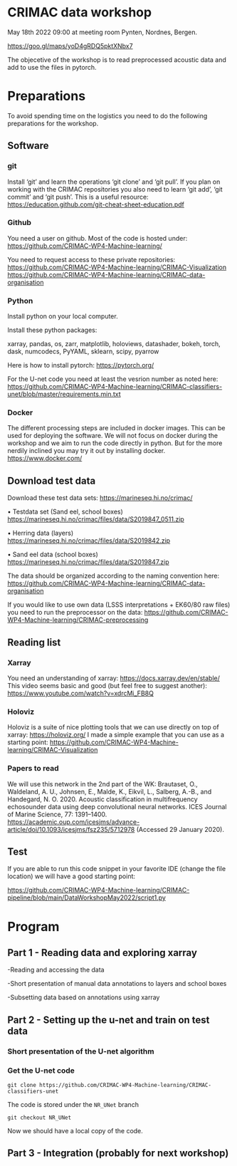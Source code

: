 CRIMAC data workshop
====================
May 18th 2022 09:00 at meeting room Pynten, Nordnes, Bergen.

https://goo.gl/maps/yoD4gRDQ5pktXNbx7

The objecetive of the workshop is to read preprocessed acoustic data and add to use the files in pytorch.

# Preparations

To avoid spending time on the logistics you need to do the following preparations for the workshop.

## Software

### git

Install ‘git’ and learn the operations ‘git clone’ and ‘git pull’. If you plan on working with the CRIMAC repositories you also need to learn ‘git add’, ‘git commit’ and ‘git push’. This is a useful resource:
https://education.github.com/git-cheat-sheet-education.pdf

### Github

You need a user on github. Most of the code is hosted under:
https://github.com/CRIMAC-WP4-Machine-learning/ 

You need to request access to these private repositories:
https://github.com/CRIMAC-WP4-Machine-learning/CRIMAC-Visualization
https://github.com/CRIMAC-WP4-Machine-learning/CRIMAC-data-organisation

### Python

Install python on your local computer.

Install these python packages:

xarray, pandas, os, zarr, matplotlib, holoviews, datashader, bokeh, torch, dask, numcodecs, PyYAML, sklearn, scipy, pyarrow 

Here is how to install pytorch:
https://pytorch.org/

For the U-net code you need at least the vesrion number as noted here:
https://github.com/CRIMAC-WP4-Machine-learning/CRIMAC-classifiers-unet/blob/master/requirements.min.txt

### Docker

The different processing steps are included in docker images. This can be used for deploying the software. We will not focus on docker during the workshop and we aim to run the code directly in python. But for the more nerdily inclined you may try it out by installing docker.
https://www.docker.com/ 

## Download test data

Download these test data sets:
https://marineseq.hi.no/crimac/

•	Testdata set (Sand eel, school boxes)
https://marineseq.hi.no/crimac/files/data/S2019847_0511.zip

•	Herring data (layers)
https://marineseq.hi.no/crimac/files/data/S2019842.zip

•	Sand eel data (school boxes)
https://marineseq.hi.no/crimac/files/data/S2019847.zip

The data should be organized according to the naming convention here:
https://github.com/CRIMAC-WP4-Machine-learning/CRIMAC-data-organisation 

If you would like to use own data (LSSS interpretations +  EK60/80 raw files) you need to run the preprocessor on the data:
https://github.com/CRIMAC-WP4-Machine-learning/CRIMAC-preprocessing 

## Reading list

### Xarray

You need an understanding of xarray: https://docs.xarray.dev/en/stable/
This video seems basic and good (but feel free to suggest another):
https://www.youtube.com/watch?v=xdrcMi_FB8Q 

### Holoviz

Holoviz is a suite of nice plotting tools that we can use directly on top of xarray: https://holoviz.org/
I made a simple example that you can use as a starting point:
https://github.com/CRIMAC-WP4-Machine-learning/CRIMAC-Visualization 

### Papers to read
We will use this network in the 2nd part of the WK:
Brautaset, O., Waldeland, A. U., Johnsen, E., Malde, K., Eikvil, L., Salberg, A.-B., and Handegard, N. O. 2020. Acoustic classification in multifrequency echosounder data using deep convolutional neural networks. ICES Journal of Marine Science, 77: 1391–1400. https://academic.oup.com/icesjms/advance-article/doi/10.1093/icesjms/fsz235/5712978 (Accessed 29 January 2020).

## Test
If you are able to run this code snippet in your favorite IDE (change the file location) we will have a good starting point:

https://github.com/CRIMAC-WP4-Machine-learning/CRIMAC-pipeline/blob/main/DataWorkshopMay2022/script1.py



# Program

## Part 1 - Reading data and exploring xarray

-Reading and accessing the data

-Short presentation of manual data annotations to layers and school boxes

-Subsetting data based on annotations using xarray

## Part 2 - Setting up the u-net and train on test data

### Short presentation of the U-net algorithm

### Get the U-net code

`git clone https://github.com/CRIMAC-WP4-Machine-learning/CRIMAC-classifiers-unet`

The code is stored under the `NR_UNet` branch

`git checkout NR_UNet`

Now we should have a local copy of the code.

## Part 3 - Integration (probably for next workshop)
